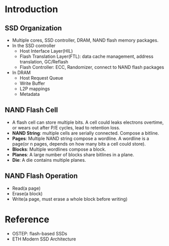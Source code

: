 # Introduction
## SSD Organization
- Multiple cores, SSD controller, DRAM, NAND flash memory packages.
- In the SSD controller
    - Host Interface Layer(HIL)
    - Flash Translation Layer(FTL): data cache management, address translation, GC/Reflash
    - Flash Controller: ECC, Randomizer, connect to NAND flash packages
- In DRAM
    - Host Request Queue
    - Write Buffer
    - L2P mappings
    - Metadata

## NAND Flash Cell
- A flash cell can store multiple bits. A cell could leaks electrons overtime, or wears out after P/E cycles, lead to retention loss.
- **NAND String**: multiple cells are serially connected. Compose a bitline. 
- **Pages**: Multiple NAND string compose a wordline. A wordline is a page(or n pages, depends on how many bits a cell could store).
- **Blocks**: Multiple wordlines compose a block.
- **Planes**: A large number of blocks share bitlines in a plane.
- **Die**: A die contains multiple planes.

## NAND Flash Operation
- Read(a page)
- Erase(a block)
- Write(a page, must erase a whole block before writing)

# Reference
- OSTEP: flash-based SSDs
- ETH Modern SSD Architecture
